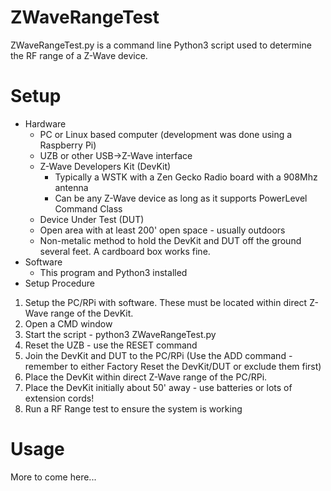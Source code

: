 # ZWaveRangeTest

ZWaveRangeTest.py is a command line Python3 script used to determine the RF range of a Z-Wave device.

# Setup
- Hardware
	- PC or Linux based computer (development was done using a Raspberry Pi)
	- UZB or other USB->Z-Wave interface
	- Z-Wave Developers Kit (DevKit)
		- Typically a WSTK with a Zen Gecko Radio board with a 908Mhz antenna
		- Can be any Z-Wave device as long as it supports PowerLevel Command Class
	- Device Under Test (DUT)
	- Open area with at least 200' open space - usually outdoors
	- Non-metalic method to hold the DevKit and DUT off the ground several feet. A cardboard box works fine.
- Software
	- This program and Python3 installed
- Setup Procedure
1. Setup the PC/RPi with software. These must be located within direct Z-Wave range of the DevKit. 
2. Open a CMD window
3. Start the script - python3 ZWaveRangeTest.py
4. Reset the UZB - use the RESET command
5. Join the DevKit and DUT to the PC/RPi (Use the ADD command - remember to either Factory Reset the DevKit/DUT or exclude them first)
6. Place the DevKit within direct Z-Wave range of the PC/RPi.
7. Place the DevKit initially about 50' away - use batteries or lots of extension cords!
8. Run a RF Range test to ensure the system is working

# Usage
More to come here...
